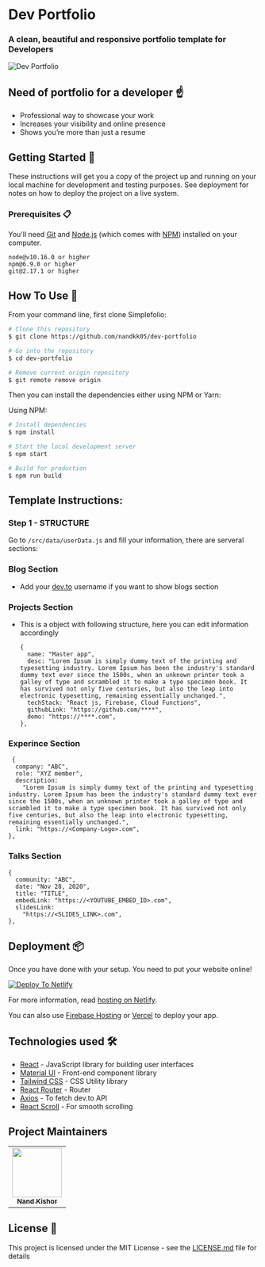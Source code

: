 # Dev Portfolio 

### A clean, beautiful and responsive portfolio template for Developers

![Dev Portfolio](https://user-images.githubusercontent.com/33036554/126591081-71e01284-ec52-4344-8ac0-81eee5977bf4.jpg)


## Need of portfolio for a developer ☝️

- Professional way to showcase your work
- Increases your visibility and online presence
- Shows you’re more than just a resume

## Getting Started 🚀

These instructions will get you a copy of the project up and running on your local machine for development and testing purposes. See deployment for notes on how to deploy the project on a live system.

### Prerequisites 📋

You'll need [Git](https://git-scm.com) and [Node.js](https://nodejs.org/en/download/) (which comes with [NPM](http://npmjs.com)) installed on your computer.

```
node@v10.16.0 or higher
npm@6.9.0 or higher
git@2.17.1 or higher
```

## How To Use 🔧

From your command line, first clone Simplefolio:

```bash
# Clone this repository
$ git clone https://github.com/nandkk05/dev-portfolio

# Go into the repository
$ cd dev-portfolio

# Remove current origin repository
$ git remote remove origin
```

Then you can install the dependencies either using NPM or Yarn:

Using NPM:

```bash
# Install dependencies
$ npm install

# Start the local development server
$ npm start

# Build for production
$ npm run build
```

## Template Instructions:

### Step 1 - STRUCTURE

Go to `/src/data/userData.js` and fill your information, there are serveral sections:

### Blog Section

- Add your [dev.to](https://dev.to) username if you want to show blogs section

### Projects Section

- This is a object with following structure, here you can edit information accordingly 
  ```
  {
    name: "Master app",
    desc: "Lorem Ipsum is simply dummy text of the printing and typesetting industry. Lorem Ipsum has been the industry's standard dummy text ever since the 1500s, when an unknown printer took a galley of type and scrambled it to make a type specimen book. It has survived not only five centuries, but also the leap into electronic typesetting, remaining essentially unchanged.",
    techStack: "React js, Firebase, Cloud Functions",
    githubLink: "https://github.com/****",
    demo: "https://****.com",
  },
  ```

### Experince Section
  ```
   {
    company: "ABC",
    role: "XYZ member",
    description:
      "Lorem Ipsum is simply dummy text of the printing and typesetting industry. Lorem Ipsum has been the industry's standard dummy text ever since the 1500s, when an unknown printer took a galley of type and scrambled it to make a type specimen book. It has survived not only five centuries, but also the leap into electronic typesetting, remaining essentially unchanged.",
    link: "https://<Company-Logo>.com",
  },
  ```

### Talks Section
  ```
  {
    community: "ABC",
    date: "Nov 28, 2020",
    title: "TITLE",
    embedLink: "https://<YOUTUBE_EMBED_ID>.com",
    slidesLink:
      "https://<SLIDES_LINK>.com",
  },
  ```

  ## Deployment 📦

Once you have done with your setup. You need to put your website online!

[![Deploy To Netlify](https://www.netlify.com/img/deploy/button.svg)](https://app.netlify.com/start/deploy?repository=https://github.com/saadpasta/developerFolio)

For more information, read [hosting on Netlify](https://create-react-app.dev/docs/deployment/#netlify).

You can also use [Firebase Hosting](https://firebase.google.com/) or [Vercel](https://vercel.com) to deploy your app.

## Technologies used 🛠️

- [React](https://webpack.js.org/concepts/) - JavaScript library for building user interfaces
- [Material UI](https://getbootstrap.com/docs/4.3/getting-started/introduction/) - Front-end component library
- [Tailwind CSS](https://sass-lang.com/documentation) - CSS Utility library
- [React Router](https://www.npmjs.com/package/react-router-dom) - Router
- [Axios](https://www.npmjs.com/package/axios) - To fetch dev.to API
- [React Scroll](https://www.npmjs.com/package/react-scroll) - For smooth scrolling

## Project Maintainers 

<table>
  <tr>
    <td align="center"><a href="http://nandkk05.github.io"><img src="https://avatars.githubusercontent.com/u/33036554?v=4" width="100px;" alt=""/><br /><sub><b>Nand Kishor</b></sub></a></td>
  </tr>
</table>

## License 📄

This project is licensed under the MIT License - see the [LICENSE.md](LICENSE.md) file for details


